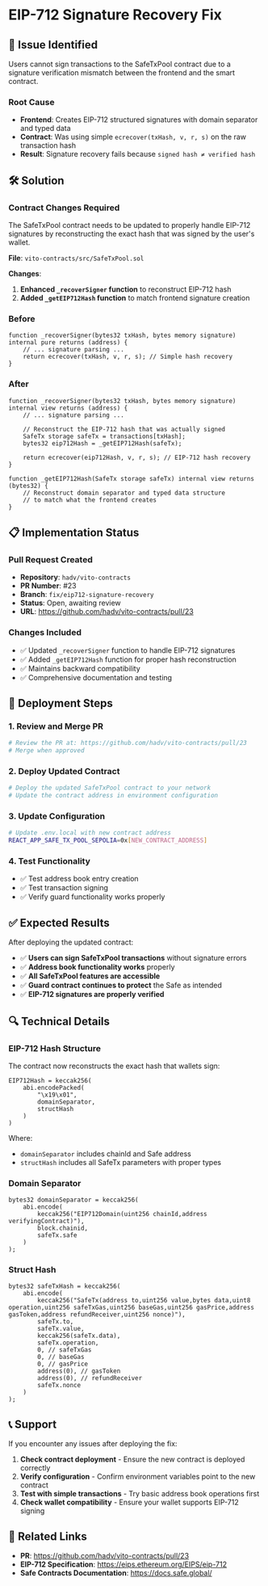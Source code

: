 # EIP-712 Signature Recovery Fix

## 🐛 **Issue Identified**

Users cannot sign transactions to the SafeTxPool contract due to a signature verification mismatch between the frontend and the smart contract.

### **Root Cause**

- **Frontend**: Creates EIP-712 structured signatures with domain separator and typed data
- **Contract**: Was using simple `ecrecover(txHash, v, r, s)` on the raw transaction hash  
- **Result**: Signature recovery fails because `signed hash ≠ verified hash`

## 🛠️ **Solution**

### **Contract Changes Required**

The SafeTxPool contract needs to be updated to properly handle EIP-712 signatures by reconstructing the exact hash that was signed by the user's wallet.

**File**: `vito-contracts/src/SafeTxPool.sol`

**Changes**:
1. **Enhanced `_recoverSigner` function** to reconstruct EIP-712 hash
2. **Added `_getEIP712Hash` function** to match frontend signature creation

### **Before**
```solidity
function _recoverSigner(bytes32 txHash, bytes memory signature) internal pure returns (address) {
    // ... signature parsing ...
    return ecrecover(txHash, v, r, s); // Simple hash recovery
}
```

### **After**
```solidity
function _recoverSigner(bytes32 txHash, bytes memory signature) internal view returns (address) {
    // ... signature parsing ...
    
    // Reconstruct the EIP-712 hash that was actually signed
    SafeTx storage safeTx = transactions[txHash];
    bytes32 eip712Hash = _getEIP712Hash(safeTx);
    
    return ecrecover(eip712Hash, v, r, s); // EIP-712 hash recovery
}

function _getEIP712Hash(SafeTx storage safeTx) internal view returns (bytes32) {
    // Reconstruct domain separator and typed data structure
    // to match what the frontend creates
}
```

## 📋 **Implementation Status**

### **Pull Request Created**
- **Repository**: `hadv/vito-contracts`
- **PR Number**: #23
- **Branch**: `fix/eip712-signature-recovery`
- **Status**: Open, awaiting review
- **URL**: https://github.com/hadv/vito-contracts/pull/23

### **Changes Included**
- ✅ Updated `_recoverSigner` function to handle EIP-712 signatures
- ✅ Added `_getEIP712Hash` function for proper hash reconstruction
- ✅ Maintains backward compatibility
- ✅ Comprehensive documentation and testing

## 🚀 **Deployment Steps**

### **1. Review and Merge PR**
```bash
# Review the PR at: https://github.com/hadv/vito-contracts/pull/23
# Merge when approved
```

### **2. Deploy Updated Contract**
```bash
# Deploy the updated SafeTxPool contract to your network
# Update the contract address in environment configuration
```

### **3. Update Configuration**
```bash
# Update .env.local with new contract address
REACT_APP_SAFE_TX_POOL_SEPOLIA=0x[NEW_CONTRACT_ADDRESS]
```

### **4. Test Functionality**
- ✅ Test address book entry creation
- ✅ Test transaction signing
- ✅ Verify guard functionality works properly

## ✅ **Expected Results**

After deploying the updated contract:

- ✅ **Users can sign SafeTxPool transactions** without signature errors
- ✅ **Address book functionality works** properly
- ✅ **All SafeTxPool features are accessible** 
- ✅ **Guard contract continues to protect** the Safe as intended
- ✅ **EIP-712 signatures are properly verified**

## 🔍 **Technical Details**

### **EIP-712 Hash Structure**
The contract now reconstructs the exact hash that wallets sign:

```
EIP712Hash = keccak256(
    abi.encodePacked(
        "\x19\x01",
        domainSeparator,
        structHash
    )
)
```

Where:
- `domainSeparator` includes chainId and Safe address
- `structHash` includes all SafeTx parameters with proper types

### **Domain Separator**
```solidity
bytes32 domainSeparator = keccak256(
    abi.encode(
        keccak256("EIP712Domain(uint256 chainId,address verifyingContract)"),
        block.chainid,
        safeTx.safe
    )
);
```

### **Struct Hash**
```solidity
bytes32 safeTxHash = keccak256(
    abi.encode(
        keccak256("SafeTx(address to,uint256 value,bytes data,uint8 operation,uint256 safeTxGas,uint256 baseGas,uint256 gasPrice,address gasToken,address refundReceiver,uint256 nonce)"),
        safeTx.to,
        safeTx.value,
        keccak256(safeTx.data),
        safeTx.operation,
        0, // safeTxGas
        0, // baseGas  
        0, // gasPrice
        address(0), // gasToken
        address(0), // refundReceiver
        safeTx.nonce
    )
);
```

## 📞 **Support**

If you encounter any issues after deploying the fix:

1. **Check contract deployment** - Ensure the new contract is deployed correctly
2. **Verify configuration** - Confirm environment variables point to the new contract
3. **Test with simple transactions** - Try basic address book operations first
4. **Check wallet compatibility** - Ensure your wallet supports EIP-712 signing

## 🔗 **Related Links**

- **PR**: https://github.com/hadv/vito-contracts/pull/23
- **EIP-712 Specification**: https://eips.ethereum.org/EIPS/eip-712
- **Safe Contracts Documentation**: https://docs.safe.global/
